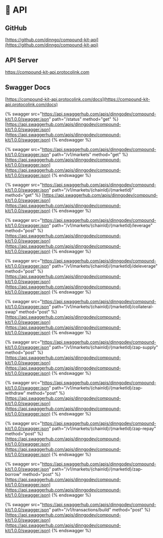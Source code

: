 # 📗 API

## GitHub

[https://github.com/dinngo/compound-kit-api](https://github.com/dinngo/compound-kit-api)

## API Server

https://compound-kit-api.protocolink.com

## Swagger Docs

[https://compound-kit-api.protocolink.com/docs](https://compound-kit-api.protocolink.com/docs)

{% swagger src="https://api.swaggerhub.com/apis/dinngodev/compound-kit/1.0.0/swagger.json" path="/status" method="get" %}
[https://api.swaggerhub.com/apis/dinngodev/compound-kit/1.0.0/swagger.json](https://api.swaggerhub.com/apis/dinngodev/compound-kit/1.0.0/swagger.json)
{% endswagger %}

{% swagger src="https://api.swaggerhub.com/apis/dinngodev/compound-kit/1.0.0/swagger.json" path="/v1/markets" method="get" %}
[https://api.swaggerhub.com/apis/dinngodev/compound-kit/1.0.0/swagger.json](https://api.swaggerhub.com/apis/dinngodev/compound-kit/1.0.0/swagger.json)
{% endswagger %}

{% swagger src="https://api.swaggerhub.com/apis/dinngodev/compound-kit/1.0.0/swagger.json" path="/v1/markets/{chainId}/{marketId}" method="get" %}
[https://api.swaggerhub.com/apis/dinngodev/compound-kit/1.0.0/swagger.json](https://api.swaggerhub.com/apis/dinngodev/compound-kit/1.0.0/swagger.json)
{% endswagger %}

{% swagger src="https://api.swaggerhub.com/apis/dinngodev/compound-kit/1.0.0/swagger.json" path="/v1/markets/{chainId}/{marketId}/leverage" method="post" %}
[https://api.swaggerhub.com/apis/dinngodev/compound-kit/1.0.0/swagger.json](https://api.swaggerhub.com/apis/dinngodev/compound-kit/1.0.0/swagger.json)
{% endswagger %}

{% swagger src="https://api.swaggerhub.com/apis/dinngodev/compound-kit/1.0.0/swagger.json" path="/v1/markets/{chainId}/{marketId}/deleverage" method="post" %}
[https://api.swaggerhub.com/apis/dinngodev/compound-kit/1.0.0/swagger.json](https://api.swaggerhub.com/apis/dinngodev/compound-kit/1.0.0/swagger.json)
{% endswagger %}

{% swagger src="https://api.swaggerhub.com/apis/dinngodev/compound-kit/1.0.0/swagger.json" path="/v1/markets/{chainId}/{marketId}/collateral-swap" method="post" %}
[https://api.swaggerhub.com/apis/dinngodev/compound-kit/1.0.0/swagger.json](https://api.swaggerhub.com/apis/dinngodev/compound-kit/1.0.0/swagger.json)
{% endswagger %}

{% swagger src="https://api.swaggerhub.com/apis/dinngodev/compound-kit/1.0.0/swagger.json" path="/v1/markets/{chainId}/{marketId}/zap-supply" method="post" %}
[https://api.swaggerhub.com/apis/dinngodev/compound-kit/1.0.0/swagger.json](https://api.swaggerhub.com/apis/dinngodev/compound-kit/1.0.0/swagger.json)
{% endswagger %}

{% swagger src="https://api.swaggerhub.com/apis/dinngodev/compound-kit/1.0.0/swagger.json" path="/v1/markets/{chainId}/{marketId}/zap-withdraw" method="post" %}
[https://api.swaggerhub.com/apis/dinngodev/compound-kit/1.0.0/swagger.json](https://api.swaggerhub.com/apis/dinngodev/compound-kit/1.0.0/swagger.json)
{% endswagger %}

{% swagger src="https://api.swaggerhub.com/apis/dinngodev/compound-kit/1.0.0/swagger.json" path="/v1/markets/{chainId}/{marketId}/zap-repay" method="post" %}
[https://api.swaggerhub.com/apis/dinngodev/compound-kit/1.0.0/swagger.json](https://api.swaggerhub.com/apis/dinngodev/compound-kit/1.0.0/swagger.json)
{% endswagger %}

{% swagger src="https://api.swaggerhub.com/apis/dinngodev/compound-kit/1.0.0/swagger.json" path="/v1/markets/{chainId}/{marketId}/zap-borrow" method="post" %}
[https://api.swaggerhub.com/apis/dinngodev/compound-kit/1.0.0/swagger.json](https://api.swaggerhub.com/apis/dinngodev/compound-kit/1.0.0/swagger.json)
{% endswagger %}

{% swagger src="https://api.swaggerhub.com/apis/dinngodev/compound-kit/1.0.0/swagger.json" path="/v1/transactions/build" method="post" %}
[https://api.swaggerhub.com/apis/dinngodev/compound-kit/1.0.0/swagger.json](https://api.swaggerhub.com/apis/dinngodev/compound-kit/1.0.0/swagger.json)
{% endswagger %}
